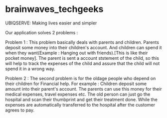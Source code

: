brainwaves_techgeeks
====================

UBIQSERVE: Making lives easier and simpler

Our application solves 2 problems :

Problem 1 : This problem basically deals with parents and children. Parents deposit some money into their children's account. And children can spend it when they
want(Example : Hanging out with friends).[This is like their pocket money]. The parent is sent a account ststement of the child,
so this will help to track the expenses of the child and assure that the child will not spend it in a wrong way.

Problem 2 : The second problem is for the oldage people who depend on their children for Financial help.
For example : Children deposit some amount into their parent's account. The parents can use this money for their medical expenses,
travel expenses etc. The old person can just go the hospital and scan their thumbprint and get their treatment done. While the 
expenses are automatically transferred to the hospital after the customer agrees to pay.
